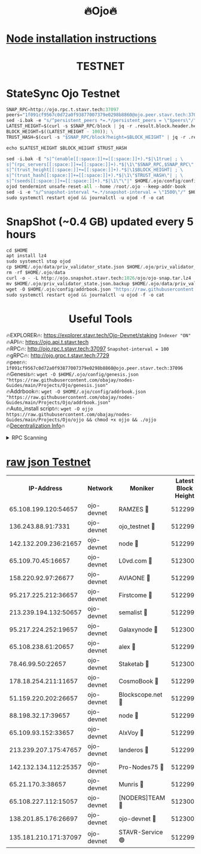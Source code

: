 <h1 align="center"> 🔥Ojo🔥</h1>

[Node installation instructions](https://github.com/obajay/nodes-Guides/tree/main/Projects/Ojo)
=

<h1 align="center"> TESTNET</h1>

# StateSync Ojo Testnet
```python
SNAP_RPC=http://ojo.rpc.t.stavr.tech:37097
peers="1f091cf9567c0d72a0f93877007379e0298b8860@ojo.peer.stavr.tech:37096"
sed -i.bak -e "s/^persistent_peers *=.*/persistent_peers = \"$peers\"/" $HOME/.ojo/config/config.toml
LATEST_HEIGHT=$(curl -s $SNAP_RPC/block | jq -r .result.block.header.height); \
BLOCK_HEIGHT=$((LATEST_HEIGHT - 100)); \
TRUST_HASH=$(curl -s "$SNAP_RPC/block?height=$BLOCK_HEIGHT" | jq -r .result.block_id.hash)

echo $LATEST_HEIGHT $BLOCK_HEIGHT $TRUST_HASH

sed -i.bak -E "s|^(enable[[:space:]]+=[[:space:]]+).*$|\1true| ; \
s|^(rpc_servers[[:space:]]+=[[:space:]]+).*$|\1\"$SNAP_RPC,$SNAP_RPC\"| ; \
s|^(trust_height[[:space:]]+=[[:space:]]+).*$|\1$BLOCK_HEIGHT| ; \
s|^(trust_hash[[:space:]]+=[[:space:]]+).*$|\1\"$TRUST_HASH\"| ; \
s|^(seeds[[:space:]]+=[[:space:]]+).*$|\1\"\"|" $HOME/.ojo/config/config.toml
ojod tendermint unsafe-reset-all --home /root/.ojo --keep-addr-book
sed -i -e "s/^snapshot-interval *=.*/snapshot-interval = \"1500\"/" $HOME/.ojo/config/app.toml
sudo systemctl restart ojod && journalctl -u ojod -f -o cat
```
# SnapShot (~0.4 GB) updated every 5 hours
```python
cd $HOME
apt install lz4
sudo systemctl stop ojod
cp $HOME/.ojo/data/priv_validator_state.json $HOME/.ojo/priv_validator_state.json.backup
rm -rf $HOME/.ojo/data
curl -o - -L http://ojo.snapshot.stavr.tech:1026/ojo/ojo-snap.tar.lz4 | lz4 -c -d - | tar -x -C $HOME/.ojo --strip-components 2
mv $HOME/.ojo/priv_validator_state.json.backup $HOME/.ojo/data/priv_validator_state.json
wget -O $HOME/.ojo/config/addrbook.json "https://raw.githubusercontent.com/obajay/nodes-Guides/main/Projects/Ojo/addrbook.json"
sudo systemctl restart ojod && journalctl -u ojod -f -o cat
```
 <h1 align="center"> Useful Tools</h1>

🔥EXPLORER🔥:        https://explorer.stavr.tech/Ojo-Devnet/staking        `Indexer "ON"` \
🔥API🔥:                     https://ojo.api.t.stavr.tech \
🔥RPC🔥:                    http://ojo.rpc.t.stavr.tech:37097              `Snapshot-interval = 100` \
🔥gRPC🔥:                  http://ojo.grpc.t.stavr.tech:7729 \
🔥peer🔥:                   `1f091cf9567c0d72a0f93877007379e0298b8860@ojo.peer.stavr.tech:37096` \
🔥Genesis🔥:    ```wget -O $HOME/.ojo/config/genesis.json "https://raw.githubusercontent.com/obajay/nodes-Guides/main/Projects/Ojo/genesis.json"``` \
🔥Addrbook🔥:    ```wget -O $HOME/.ojo/config/addrbook.json "https://raw.githubusercontent.com/obajay/nodes-Guides/main/Projects/Ojo/addrbook.json"``` \
🔥Auto_install script🔥: ```wget -O ojjo https://raw.githubusercontent.com/obajay/nodes-Guides/main/Projects/Ojo/ojjo && chmod +x ojjo && ./ojjo``` \
🔥[Decentralization Info](https://github.com/obajay/StateSync-snapshots/tree/main/Projects/Ojo/Decentralization)🔥



<details>
<summary>RPC Scanning</summary>

<h2 align="center"> We scan nodes in real time every 4 hours. And we provide the final result of RPC endpoints.
We cannot influence the operation of these nodes in any way. </h2>


```python
If Voting Power is higher than 0 --> then the Node is a validator of the network and may be subject to attack and be a potential threat to the chain.
```
```python
We marked such validators with a red symbol
```

</details>

[raw json Testnet](https://rpc-check.ojot.stavr.tech/ojot/rpc-ojot-result.json)
=


<table><tr><th>IP-Address</th><th>Network</th><th>Moniker</th><th>Latest Block Height</th><th>Earliest Block Height</th><th>Catching Up</th><th>Tx Index</th><th>Voting Power</th><th>Scan Time</th></tr><tr><td>65.108.199.120:54657</td><td>ojo-devnet</td><td>RAMZES 🔴</td><td>5122995</td><td>306156</td><td>False</td><td>on</td><td>15420</td><td>2024-01-25T05:52:56.486718048UTC</td></tr><tr><td>136.243.88.91:7331</td><td>ojo-devnet</td><td>ojo_testnet 🔴</td><td>5122996</td><td>308845</td><td>False</td><td>on</td><td>1000</td><td>2024-01-25T05:53:03.030740083UTC</td></tr><tr><td>142.132.209.236:21657</td><td>ojo-devnet</td><td>node 🔴</td><td>5122999</td><td>350001</td><td>False</td><td>on</td><td>1999</td><td>2024-01-25T05:53:20.518277020UTC</td></tr><tr><td>65.109.70.45:16657</td><td>ojo-devnet</td><td>L0vd.com 🔴</td><td>5123000</td><td>695918</td><td>False</td><td>off</td><td>998</td><td>2024-01-25T05:53:26.966432554UTC</td></tr><tr><td>158.220.92.97:26677</td><td>ojo-devnet</td><td>AVIAONE 🔴</td><td>5122998</td><td>2754001</td><td>False</td><td>on</td><td>19926</td><td>2024-01-25T05:53:15.605854442UTC</td></tr><tr><td>95.217.225.212:36657</td><td>ojo-devnet</td><td>Firstcome 🔴</td><td>5122996</td><td>2985946</td><td>False</td><td>on</td><td>13566</td><td>2024-01-25T05:53:02.681659644UTC</td></tr><tr><td>213.239.194.132:50657</td><td>ojo-devnet</td><td>semalist 🔴</td><td>5122995</td><td>3223522</td><td>False</td><td>on</td><td>21037</td><td>2024-01-25T05:52:56.835449474UTC</td></tr><tr><td>95.217.224.252:19657</td><td>ojo-devnet</td><td>Galaxynode 🔴</td><td>5123000</td><td>3685492</td><td>False</td><td>on</td><td>11888</td><td>2024-01-25T05:53:26.015613522UTC</td></tr><tr><td>65.108.238.61:20657</td><td>ojo-devnet</td><td>alex 🔴</td><td>5122995</td><td>4158001</td><td>False</td><td>on</td><td>11359</td><td>2024-01-25T05:52:56.157451580UTC</td></tr><tr><td>78.46.99.50:22657</td><td>ojo-devnet</td><td>Staketab 🔴</td><td>5123000</td><td>4254801</td><td>False</td><td>on</td><td>1276</td><td>2024-01-25T05:53:27.259388056UTC</td></tr><tr><td>178.18.254.211:11657</td><td>ojo-devnet</td><td>CosmoBook 🔴</td><td>5122999</td><td>4392001</td><td>False</td><td>off</td><td>1057</td><td>2024-01-25T05:53:21.023774760UTC</td></tr><tr><td>51.159.220.202:26657</td><td>ojo-devnet</td><td>Blockscope.net 🔴</td><td>5122995</td><td>4425001</td><td>False</td><td>on</td><td>1766</td><td>2024-01-25T05:52:55.757256086UTC</td></tr><tr><td>88.198.32.17:39657</td><td>ojo-devnet</td><td>node 🔴</td><td>5122999</td><td>4710001</td><td>False</td><td>on</td><td>89028</td><td>2024-01-25T05:53:21.289377170UTC</td></tr><tr><td>65.109.93.152:33657</td><td>ojo-devnet</td><td>AlxVoy 🔴</td><td>5122999</td><td>4943001</td><td>False</td><td>on</td><td>4491415</td><td>2024-01-25T05:53:20.260541977UTC</td></tr><tr><td>213.239.207.175:47657</td><td>ojo-devnet</td><td>landeros 🔴</td><td>5122998</td><td>4967924</td><td>False</td><td>off</td><td>11083</td><td>2024-01-25T05:53:15.829882010UTC</td></tr><tr><td>142.132.134.112:25357</td><td>ojo-devnet</td><td>Pro-Nodes75 🔴</td><td>5122996</td><td>5022996</td><td>False</td><td>on</td><td>24651</td><td>2024-01-25T05:52:59.814658991UTC</td></tr><tr><td>65.21.170.3:38657</td><td>ojo-devnet</td><td>Munris 🔴</td><td>5122996</td><td>5022996</td><td>False</td><td>off</td><td>20123</td><td>2024-01-25T05:53:02.223606597UTC</td></tr><tr><td>65.108.227.112:15057</td><td>ojo-devnet</td><td>[NODERS]TEAM 🔴</td><td>5123000</td><td>5023000</td><td>False</td><td>off</td><td>9999</td><td>2024-01-25T05:53:26.370062483UTC</td></tr><tr><td>138.201.85.176:26697</td><td>ojo-devnet</td><td>ojo-devnet 🔴</td><td>5123000</td><td>5023000</td><td>False</td><td>on</td><td>1000024000</td><td>2024-01-25T05:53:26.653316991UTC</td></tr><tr><td>135.181.210.171:37097</td><td>ojo-devnet</td><td>STAVR-Service 🟢</td><td>5122995</td><td>5120701</td><td>False</td><td>on</td><td>0</td><td>2024-01-25T05:52:57.523166093UTC</td></tr></table>
